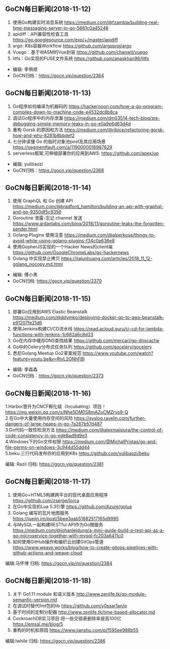## GoCN每日新闻(2018-11-12)

1. 使用Go构建实时消息系统 https://medium.com/@fzambia/building-real-time-messaging-server-in-go-5661c0a45248
2. apidiff：API兼容性检查工具 https://go.googlesource.com/exp/+/master/apidiff
3. argo: K8s容器Workflow https://github.com/argoproj/argo
4. Vuego：基于WASM的Vue封装 https://github.com/chanwit/vuego
5. litfs：Go实现的FUSE文件系统 https://github.com/anaskhan96/litfs 

* 编辑: 李俱顺
* GoCN归档：https://gocn.vip/question/2364


## GoCN每日新闻(2018-11-13)

1. Go程序如何编译为机器码的 https://hackernoon.com/how-a-go-program-compiles-down-to-machine-code-e4532dc8b8ca
2. 调试Go程序中的内存泄漏 https://medium.com/dm03514-tech-blog/sre-debugging-simple-memory-leaks-in-go-e0a9e6d63d4d
3. 重构 Gorsk 的原因和方法 https://medium.com/@ribice/refactoring-gorsk-how-and-why-8281b8bbdef2
4. 七分钟读懂 Go 的临时对象池pool及其应用场景 https://segmentfault.com/a/1190000016987629
5.  serverless框架,可伸缩部署你的应用到AWS: https://github.com/apex/up

* 编辑: yulibaozi
* GoCN归档：https://gocn.vip/question/2368

## GoCN每日新闻(2018-11-14)

1.  使用 GraphQL 和 Go 创建 API https://medium.com/@bradford_hamilton/building-an-api-with-graphql-and-go-9350df5c9356
2. Goroutine 泄露-忘记 channel 发送 https://www.ardanlabs.com/blog/2018/11/goroutine-leaks-the-forgotten-sender.html
3. Golang Plugins 使用注意 https://medium.com/@alperkose/things-to-avoid-while-using-golang-plugins-f34c0a636e8
4. 使用GopherJS实现的一个Hacker News的client端 https://github.com/GoogleChromeLabs/go-hackernews
5. Golang 中实现禁止拷贝 https://jiajunhuang.com/articles/2018_11_12-golang_nocopy.md.html

* 编辑: 傅小黑
* GoCN归档: https://gocn.vip/question/2370

## GoCN每日新闻(2018-11-15)

1. 部署Go应用到AWS Elastic Beanstalk https://medium.com/@ddymko/deploying-docker-go-to-aws-beanstalk-e91207fe21d6
2. 使用Jenkins构建CI/CD流水线 https://read.acloud.guru/ci-cd-for-lambda-functions-with-jenkins-1c682a6c8d33
3. Go在内存中缓存DNS查找结果 https://github.com/mercari/go-dnscache
4. Go中的Celery分布式任务队列 https://github.com/gocelery/gocelery
5. 悉尼Golang Meetup Go2草案规范 https://www.youtube.com/watch?feature=youtu.be&v=RIvL2ONhFBI

* 编辑: 李森森
* GoCN归档：https://gocn.vip/question/2373

## GoCN每日新闻(2018-11-16)

1.Harbor晋升为CNCF孵化级（Incubating）项目！ https://mp.weixin.qq.com/s/Nhe5DM0S8mAZuCMZryo9-Q  
2.在Go中大量使用内存空间的风险 https://syslog.ravelin.com/further-dangers-of-large-heaps-in-go-7a267b57d487  
3.Go代码一致性检测方法 https://medium.com/@alexmaisiura/the-control-of-code-consistency-in-go-ede8ad9d9e3  
4.Windows下的Go文件权限 https://medium.com/@MichalPristas/go-and-file-perms-on-windows-3c944d55dd44  
5.beku:三行代码发布你的应用到K8s https://github.com/yulibaozi/beku  
 
编辑: Razil
归档: https://gocn.vip/question/2381

## GoCN每日新闻(2018-11-17)

1. 使用Go+HTML5构建跨平台的现代桌面应用程序 https://github.com/zserge/lorca
2. 在Go中实现的Lua 5.3引擎 https://github.com/Azure/golua
3. Golang 编写的瓦片地图服务 https://juejin.im/post/5bee3aab51882517165d9995
4. 与MySQL一起构建RESTful API作为Go微服务 https://medium.com/@johanlejdung/a-mini-guide-build-a-rest-api-as-a-go-microservice-together-with-mysql-fc203a6411c0
5. 如何使用GitHub操作和编织云创建GitOps管道 https://www.weave.works/blog/how-to-create-gitops-pipelines-with-github-actions-and-weave-cloud

编辑:马怀博
归档: https://gocn.vip/m/question/2384

## GoCN每日新闻(2018-11-18)

1. 关于 Go1.11 module 和语义版本 http://www.zenlife.tk/go-module-semantic-version.md
2. 在调试时替代fmt包的lib https://github.com/y0ssar1an/q
3. 基于时间的定制分配器 http://www.zenlife.tk/time-based-allocator.md
4. CockroachDB实习项目:将一些交错表删除率提高100亿  https://emsal.me/blog/5
5. 重构的时机和原因 https://www.jianshu.com/p/f595ee986b55

编辑:lwhile
归档: https://gocn.vip/question/2386
